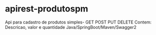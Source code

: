 # apirest-produtospm

Api para cadastro de produtos simples- GET POST PUT DELETE
Contem: Descricao, valor e quantidade
Java/SpringBoot/Maven/Swagger2
